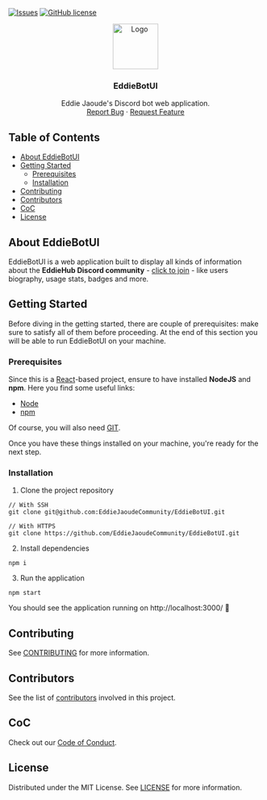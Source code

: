 [![Issues](https://img.shields.io/github/issues/EddieJaoudeCommunity/EddieBotUI?style=plastic)](https://github.com/EddieJaoudeCommunity/EddieBotUI/issues)
[![GitHub license](https://img.shields.io/github/license/EddieJaoudeCommunity/EddieBotUI?style=plastic)](https://github.com/EddieJaoudeCommunity/EddieBotUI/blob/develop/LICENSE)

<p align="center">
  <a href="https://github.com/EddieJaoudeCommunity/EddieBotUI">
    <img src="public/eddie-jaoude.png" alt="Logo" width="90">
  </a>

  <h3 align="center">EddieBotUI</h3>

  <p align="center">
    Eddie Jaoude's Discord bot web application.
    <br />
    <a href="https://github.com/EddieJaoudeCommunity/EddieBotUI/issues/new?assignees=&labels=&template=bug_report.md&title=">Report Bug</a>
    ·
    <a href="https://github.com/EddieJaoudeCommunity/EddieBotUI/issues/new?assignees=&labels=&template=feature_request.md&title=">Request Feature</a>
  </p>
</p>

## Table of Contents

- [About EddieBotUI](#about-eddiebotui)
- [Getting Started](#getting-started)
  - [Prerequisites](#prerequisites)
  - [Installation](#installation)
- [Contributing](#contributing)
- [Contributors](#contributors)
- [CoC](#coc)
- [License](#license)

## About EddieBotUI

EddieBotUI is a web application built to display all kinds of information about the **EddieHub Discord community** - [click to join](https://discord.com/invite/jZQs6Wu) - like users biography, usage stats, badges and more.

## Getting Started

Before diving in the getting started, there are couple of prerequisites: make sure to satisfy all of them before proceeding. At the end of this section you will be able to run EddieBotUI on your machine.

### Prerequisites

Since this is a [React](https://reactjs.org/)-based project, ensure to have installed **NodeJS** and **npm**. Here you find some useful links:

- [Node](https://nodejs.org/en/)
- [npm](https://www.npmjs.com/get-npm)

Of course, you will also need [GIT](https://git-scm.com/).

Once you have these things installed on your machine, you're ready for the next step.

### Installation

1. Clone the project repository
  ```
  // With SSH
  git clone git@github.com:EddieJaoudeCommunity/EddieBotUI.git
  ```
  ```
  // With HTTPS
  git clone https://github.com/EddieJaoudeCommunity/EddieBotUI.git
  ```
2. Install dependencies
  ```
  npm i
  ```
3. Run the application
  ```
  npm start
  ```

You should see the application running on http://localhost:3000/ :rocket:

## Contributing

See [CONTRIBUTING](./CONTRIBUTING.md) for more information.

## Contributors

See the list of [contributors](https://github.com/EddieJaoudeCommunity/EddieBotUI/graphs/contributors) involved in this project.

## CoC

Check out our [Code of Conduct](./CODE_OF_CONDUCT.md).

## License

Distributed under the MIT License. See [LICENSE](./LICENSE) for more information.
